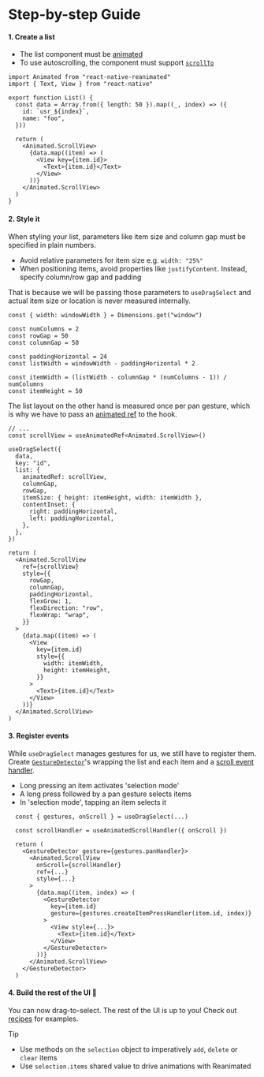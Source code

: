 # Step-by-step Guide

#### 1. Create a list

- The list component must be [animated](https://docs.swmansion.com/react-native-reanimated/docs/core/createAnimatedComponent)
- To use autoscrolling, the component must support [`scrollTo`](https://docs.swmansion.com/react-native-reanimated/docs/scroll/scrollTo/#remarks)

```tsx
import Animated from "react-native-reanimated"
import { Text, View } from "react-native"

export function List() {
  const data = Array.from({ length: 50 }).map((_, index) => ({
    id: `usr_${index}`,
    name: "foo",
  }))

  return (
    <Animated.ScrollView>
      {data.map((item) => (
        <View key={item.id}>
          <Text>{item.id}</Text>
        </View>
      ))}
    </Animated.ScrollView>
  )
}
```

#### 2. Style it

When styling your list, parameters like item size and column gap must be specified in plain numbers.

- Avoid relative parameters for item size e.g. `width: "25%"`
- When positioning items, avoid properties like `justifyContent`. Instead, specify column/row gap and padding

That is because we will be passing those parameters to `useDragSelect` and actual item size or location is never measured internally.

```tsx
const { width: windowWidth } = Dimensions.get("window")

const numColumns = 2
const rowGap = 50
const columnGap = 50

const paddingHorizontal = 24
const listWidth = windowWidth - paddingHorizontal * 2

const itemWidth = (listWidth - columnGap * (numColumns - 1)) / numColumns
const itemHeight = 50
```

The list layout on the other hand is measured once per pan gesture, which is why we have to pass an [animated ref](https://docs.swmansion.com/react-native-reanimated/docs/core/useAnimatedRef/) to the hook.

```tsx
// ...
const scrollView = useAnimatedRef<Animated.ScrollView>()

useDragSelect({
  data,
  key: "id",
  list: {
    animatedRef: scrollView,
    columnGap,
    rowGap,
    itemSize: { height: itemHeight, width: itemWidth },
    contentInset: {
      right: paddingHorizontal,
      left: paddingHorizontal,
    },
  },
})

return (
  <Animated.ScrollView
    ref={scrollView}
    style={{
      rowGap,
      columnGap,
      paddingHorizontal,
      flexGrow: 1,
      flexDirection: "row",
      flexWrap: "wrap",
    }}
  >
    {data.map((item) => (
      <View
        key={item.id}
        style={{
          width: itemWidth,
          height: itemHeight,
        }}
      >
        <Text>{item.id}</Text>
      </View>
    ))}
  </Animated.ScrollView>
)
```

#### 3. Register events

While `useDragSelect` manages gestures for us, we still have to register them. Create [`GestureDetector`](https://docs.swmansion.com/react-native-gesture-handler/docs/gestures/gesture-detector/)'s wrapping the list and each item and a [scroll event handler](https://docs.swmansion.com/react-native-reanimated/docs/scroll/useAnimatedScrollHandler/).

- Long pressing an item activates 'selection mode'
- A long press followed by a pan gesture selects items
- In 'selection mode', tapping an item selects it

```tsx
  const { gestures, onScroll } = useDragSelect(...)

  const scrollHandler = useAnimatedScrollHandler({ onScroll })

  return (
    <GestureDetector gesture={gestures.panHandler}>
      <Animated.ScrollView
        onScroll={scrollHandler}
        ref={...}
        style={...}
      >
        {data.map((item, index) => (
          <GestureDetector
            key={item.id}
            gesture={gestures.createItemPressHandler(item.id, index)}
          >
            <View style={...}>
              <Text>{item.id}</Text>
            </View>
          </GestureDetector>
        ))}
      </Animated.ScrollView>
    </GestureDetector>
  )
```

#### 4. Build the rest of the UI 🦉

You can now drag-to-select. The rest of the UI is up to you! Check out [recipes](../README.md#recipes) for examples.

> [!TIP]
>
> - Use methods on the `selection` object to imperatively `add`, `delete` or `clear` items
> - Use `selection.items` shared value to drive animations with Reanimated
